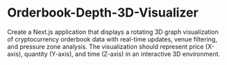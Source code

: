 # Orderbook-Depth-3D-Visualizer
Create a Next.js application that displays a rotating 3D graph visualization of cryptocurrency orderbook data with real-time updates, venue filtering, and pressure zone analysis. The visualization should represent price (X-axis), quantity (Y-axis), and time (Z-axis) in an interactive 3D environment.
